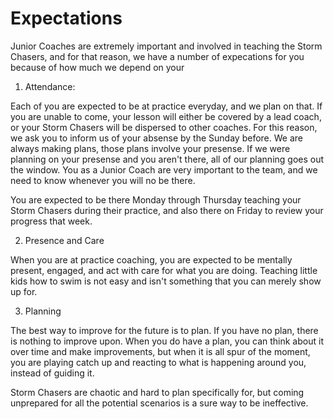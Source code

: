 # Expectations

Junior Coaches are extremely important and involved in teaching the Storm Chasers,
and for that reason, we have a number of expecations for you because of how much we depend on your 

1. Attendance:

Each of you are expected to be at practice everyday, and we plan on that. If you
are unable to come, your lesson will either be covered by a lead coach, or
your Storm Chasers will be dispersed to other coaches. For this reason, we ask you
to inform us of your absense by the Sunday before. We are always making plans,
those plans involve your presense. If we were planning on your presense and you
aren't there, all of our planning goes out the window. You as a Junior Coach are
very important to the team, and we need to know whenever you will no be there.

You are expected to be there Monday through Thursday teaching your Storm Chasers
during their practice, and also there on Friday to review your progress that week.

2. Presence and Care

When you are at practice coaching, you are expected to be mentally present, engaged,
and act with care for what you are doing. Teaching little kids how to swim is not
easy and isn't something that you can merely show up for.

3. Planning

The best way to improve for the future is to plan. If you have no plan, there is
nothing to improve upon. When you do have a plan, you can think about it over time
and make improvements, but when it is all spur of the moment, you are playing catch up
and reacting to what is happening around you, instead of guiding it. 

Storm Chasers are chaotic and hard to plan specifically for, but coming unprepared for
all the potential scenarios is a sure way to be ineffective.
